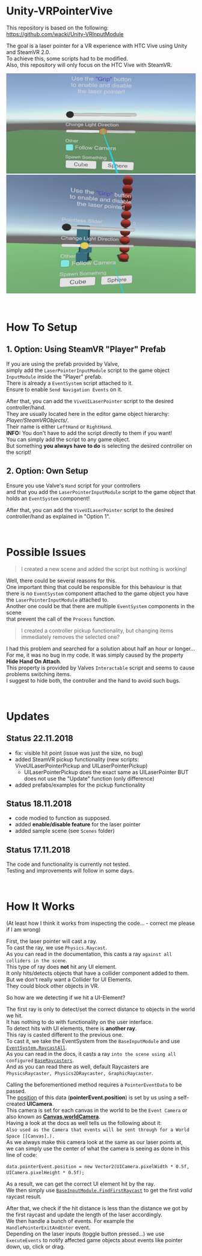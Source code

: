 # Unity-VRPointerVive

This repository is based on the following:  
https://github.com/wacki/Unity-VRInputModule

The goal is a laser pointer for a VR experience with HTC Vive using Unity and SteamVR 2.0.  
To achieve this, some scripts had to be modified.  
Also, this repository will only focus on the HTC Vive with SteamVR.  

![Preview Image 01](Images/Preview_01.jpg)
![Preview Image 02](Images/Preview_02.jpg)


<br/>

# How To Setup

## 1. Option: Using SteamVR "Player" Prefab

If you are using the prefab provided by Valve,  
simply add the `LaserPointerInputModule` script to the game object `InputModule` inside the "Player" prefab.  
There is already a `EventSystem` script attached to it.  
Ensure to enable `Send Navigation Events` on it.  

After that, you can add the `ViveUILaserPointer` script to the desired controller/hand.  
They are usually located here in the editor game object hierarchy: *Player/SteamVRObjects/*.  
Their name is either `LeftHand` or `RightHand`.  
**INFO:** You don't have to add the script directly to them if you want!  
You can simply add the script to any game object.  
But something **you always have to do** is selecting the desired controller on the script!  

## 2. Option: Own Setup

Ensure you use Valve's `Hand` script for your controllers  
and that you add the `LaserPointerInputModule` script to the game object that holds an `EventSystem` component!  

After that, you can add the `ViveUILaserPointer` script to the desired controller/hand as explained in "Option 1".


<br/>

# Possible Issues

> I created a new scene and added the script but nothing is working!

Well, there could be several reasons for this.  
One important thing that could be responsible for this behaviour is that  
there is no `EventSystem` component attached to the game object you have the `LaserPointerInputModule` attached to.  
Another one could be that there are multiple `EventSystem` components in the scene  
that prevent the call of the `Process` function.  

> I created a controller pickup functionality, but changing items immediately removes the selected one?

I had this problem and searched for a solution about half an hour or longer...  
For me, it was no bug in my code. It was simply caused by the property **Hide Hand On Attach**.  
This property is provided by Valves `Interactable` script and seems to cause problems switching items.  
I suggest to hide both, the controller and the hand to avoid such bugs.  


<br/>

# Updates

## Status 22.11.2018

- fix: visible hit point (issue was just the size, no bug)
- added SteamVR pickup functionality (new scripts: ViveUILaserPointerPickup and UILaserPointerPickup)
  - UILaserPointerPickup does the exact same as UILaserPointer BUT does not use the "Update" function (only difference)
- added prefabs/examples for the pickup functionality

## Status 18.11.2018

- code modied to function as supposed.  
- added **enable/disable feature** for the laser pointer  
- added sample scene (see `Scenes` folder) 

## Status 17.11.2018

The code and functionality is currently not tested.  
Testing and improvements will follow in some days.  


<br/>

# How It Works
(At least how I think it works from inspecting the code... - correct me please if I am wrong)

First, the laser pointer will cast a ray.  
To cast the ray, we use `Physics.Raycast`.  
As you can read in the documentation, this casts a ray `against all colliders in the scene`.  
This type of ray does **not** hit any UI element.  
It only hits/detects objects that have a collider component added to them.  
But we don't really want a Collider for UI Elements.  
They could block other objects in VR.  

So how are we detecting if we hit a UI-Element?  

The first ray is only to detect/set the correct distance to objects in the world we hit.  
It has nothing to do with functionality on the user interface.  
To detect hits with UI elements, there is **another ray**.  
This ray is casted different to the previous one.  
To cast it, we take the EventSystem from the `BaseInputModule` and use [`EventSystem.RaycastAll`](https://docs.unity3d.com/ScriptReference/EventSystems.EventSystem.RaycastAll.html).  
As you can read in the docs, it casts a ray `into the scene using all configured` [`BaseRaycasters`](https://docs.unity3d.com/ScriptReference/EventSystems.BaseRaycaster.html).  
And as you can read there as well, default Raycasters are `PhysicsRaycaster, Physics2DRaycaster, GraphicRaycaster`.  

Calling the beforementioned method requires a `PointerEventData` to be passed.  
The [position](https://docs.unity3d.com/ScriptReference/EventSystems.PointerEventData-position.html) of this data (**pointerEvent.position**) is set by us using a self-created **UICamera**.  
This camera is set for each canvas in the world to be the `Event Camera` or also known as [**Canvas.worldCamera**](https://docs.unity3d.com/ScriptReference/Canvas-worldCamera.html).  
Having a look at the docs as well tells us the following about it:  
`Also used as the Camera that events will be sent through for a World Space [[Canvas].).`  
As we always make this camera look at the same as our laser points at,  
we can simply use the center of what the camera is seeing as done in this line of code:  
```
data.pointerEvent.position = new Vector2(UICamera.pixelWidth * 0.5f, UICamera.pixelHeight * 0.5f);
```
As a result, we can get the correct UI element hit by the ray.  
We then simply use [`BaseInputModule.FindFirstRaycast`](https://docs.unity3d.com/ScriptReference/EventSystems.BaseInputModule.FindFirstRaycast.html) to get the first *valid* raycast result.  

After that, we check if the hit distance is less than the distance we got by the first raycast and update the length of the laser accordingly.  
We then handle a bunch of events. For example the `HandlePointerExitAndEnter` event.  
Depending on the laser inputs (toggle button pressed...) we use `ExecuteEvents` to notify affected game objects about events like pointer down, up, click or drag.  
